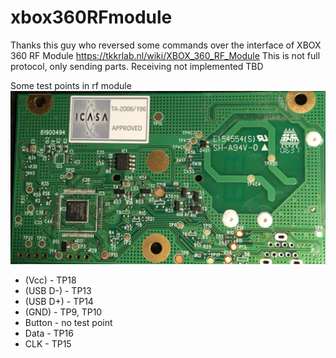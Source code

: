 # xbox360RFmodule
Thanks this guy who reversed some commands over the interface of XBOX 360 RF Module https://tkkrlab.nl/wiki/XBOX_360_RF_Module
This is not full protocol, only sending parts. Receiving not implemented TBD

Some test points in rf module
![GitHub Logo](/revH-RF01.jpeg)


* (Vcc) - TP18
* (USB D-) - TP13
* (USB D+) - TP14
* (GND) - TP9, TP10
* Button - no test point
* Data - TP16
* CLK - TP15
